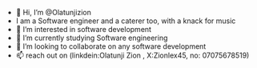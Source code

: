 - 👋 Hi, I’m @Olatunjizion
- I am a Software engineer and a caterer too, with a knack for music
- 👀 I’m interested in software development
- 🌱 I’m currently studying Software engineering
- 💞️ I’m looking to collaborate on any software development
- 📫 reach out on (linkdein:Olatunji Zion , X:Zionlex45, no: 07075678519)
  
